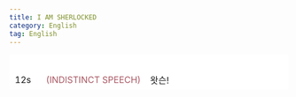 ```yaml
---
title: I AM SHERLOCKED 
category: English
tag: English
---
```


<html>
  <head>
    <style type="text/css">
      table, td {
         border:1px solid #FFFFFF;
         background-color: #FFFFFF;
       }
      th {
         border:1px solid #FFFFFF;
         background-color: #FFFFFF;
      }
      thead tr {
         background-color: #0d47a1;
         color: #ffffff;
      }
    </style>
  </head>
  <body>
<table>
  <thead>
      <tr><th>Time</th><th>Subtitle</th><th>Translation</th></tr>
  </thead>
  <tr><td>12s</td><td><span style="color:#A95762">(INDISTINCT SPEECH)</span></td><td>왓슨!</td></tr>
</table>
